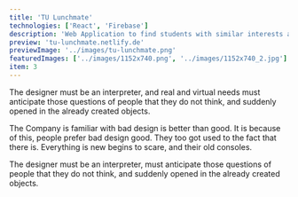 ```yaml
---
title: 'TU Lunchmate'
technologies: ['React', 'Firebase']
description: 'Web Application to find students with similar interests and go to lunch together'
preview: 'tu-lunchmate.netlify.de'
previewImage: '../images/tu-lunchmate.png'
featuredImages: ['../images/1152x740.png', '../images/1152x740_2.jpg']
item: 3
---
```


The designer must be an interpreter, and real and virtual needs must anticipate those questions of people that they do not think, and suddenly opened in the already created objects.

The Company is familiar with bad design is better than good. It is because of this, people prefer bad design good. They too got used to the fact that there is. Everything is new begins to scare, and their old consoles.

The designer must be an interpreter, must anticipate those questions of people that they do not think, and suddenly opened in the already created objects.
